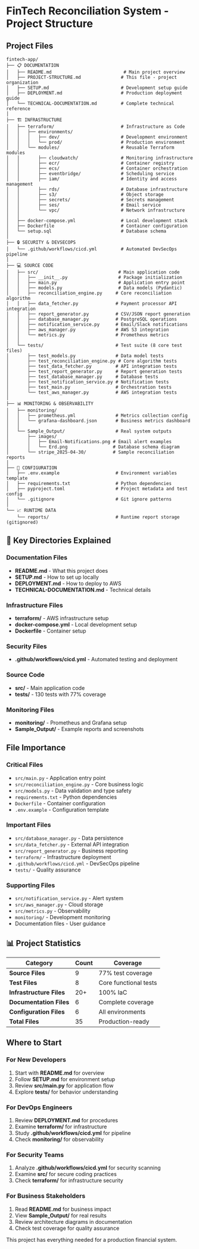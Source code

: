# FinTech Reconciliation System - Project Structure

## Project Files

```
fintech-app/
├── 📋 DOCUMENTATION
│   ├── README.md                           # Main project overview
│   ├── PROJECT-STRUCTURE.md               # This file - project organization
│   ├── SETUP.md                           # Development setup guide
│   ├── DEPLOYMENT.md                      # Production deployment guide
│   └── TECHNICAL-DOCUMENTATION.md         # Complete technical reference
│
├── 🏗️ INFRASTRUCTURE
│   ├── terraform/                         # Infrastructure as Code
│   │   ├── environments/
│   │   │   ├── dev/                       # Development environment
│   │   │   └── prod/                      # Production environment
│   │   └── modules/                       # Reusable Terraform modules
│   │       ├── cloudwatch/                # Monitoring infrastructure
│   │       ├── ecr/                       # Container registry
│   │       ├── ecs/                       # Container orchestration
│   │       ├── eventbridge/               # Scheduling service
│   │       ├── iam/                       # Identity and access management
│   │       ├── rds/                       # Database infrastructure
│   │       ├── s3/                        # Object storage
│   │       ├── secrets/                   # Secrets management
│   │       ├── ses/                       # Email service
│   │       └── vpc/                       # Network infrastructure
│   │
│   ├── docker-compose.yml                 # Local development stack
│   ├── Dockerfile                         # Container configuration
│   └── setup.sql                          # Database schema
│
├── 🔒 SECURITY & DEVSECOPS
│   └── .github/workflows/cicd.yml         # Automated DevSecOps pipeline
│
├── 💻 SOURCE CODE
│   ├── src/                              # Main application code
│   │   ├── __init__.py                   # Package initialization
│   │   ├── main.py                       # Application entry point
│   │   ├── models.py                     # Data models (Pydantic)
│   │   ├── reconciliation_engine.py     # Core reconciliation algorithm
│   │   ├── data_fetcher.py              # Payment processor API integration
│   │   ├── report_generator.py          # CSV/JSON report generation
│   │   ├── database_manager.py          # PostgreSQL operations
│   │   ├── notification_service.py      # Email/Slack notifications
│   │   ├── aws_manager.py               # AWS S3 integration
│   │   └── metrics.py                   # Prometheus metrics
│   │
│   └── tests/                           # Test suite (8 core test files)
│       ├── test_models.py               # Data model tests
│       ├── test_reconciliation_engine.py # Core algorithm tests
│       ├── test_data_fetcher.py         # API integration tests
│       ├── test_report_generator.py     # Report generation tests
│       ├── test_database_manager.py     # Database tests
│       ├── test_notification_service.py # Notification tests
│       ├── test_main.py                 # Orchestration tests
│       └── test_aws_manager.py          # AWS integration tests
│
├── 📊 MONITORING & OBSERVABILITY
│   ├── monitoring/
│   │   ├── prometheus.yml               # Metrics collection config
│   │   └── grafana-dashboard.json       # Business metrics dashboard
│   │
│   └── Sample_Output/                   # Real system outputs
│       ├── images/
│       │   ├── Email-Notifications.png # Email alert examples
│       │   └── Erd.png                 # Database schema diagram
│       └── stripe_2025-04-30/          # Sample reconciliation reports
│
├── 🔧 CONFIGURATION
│   ├── .env.example                     # Environment variables template
│   ├── requirements.txt                 # Python dependencies
│   ├── pyproject.toml                   # Project metadata and test config
│   └── .gitignore                       # Git ignore patterns
│
└── 📈 RUNTIME DATA
    └── reports/                         # Runtime report storage (gitignored)
```

## 🎯 Key Directories Explained

### Documentation Files
- **README.md** - What this project does
- **SETUP.md** - How to set up locally
- **DEPLOYMENT.md** - How to deploy to AWS
- **TECHNICAL-DOCUMENTATION.md** - Technical details

### Infrastructure Files
- **terraform/** - AWS infrastructure setup
- **docker-compose.yml** - Local development setup
- **Dockerfile** - Container setup

### Security Files
- **.github/workflows/cicd.yml** - Automated testing and deployment

### Source Code
- **src/** - Main application code
- **tests/** - 130 tests with 77% coverage

### Monitoring Files
- **monitoring/** - Prometheus and Grafana setup
- **Sample_Output/** - Example reports and screenshots

## File Importance

### Critical Files
- `src/main.py` - Application entry point
- `src/reconciliation_engine.py` - Core business logic
- `src/models.py` - Data validation and type safety
- `requirements.txt` - Python dependencies
- `Dockerfile` - Container configuration
- `.env.example` - Configuration template

### Important Files
- `src/database_manager.py` - Data persistence
- `src/data_fetcher.py` - External API integration
- `src/report_generator.py` - Business reporting
- `terraform/` - Infrastructure deployment
- `.github/workflows/cicd.yml` - DevSecOps pipeline
- `tests/` - Quality assurance

### Supporting Files
- `src/notification_service.py` - Alert system
- `src/aws_manager.py` - Cloud storage
- `src/metrics.py` - Observability
- `monitoring/` - Development monitoring
- Documentation files - User guidance

## 📊 Project Statistics

| Category | Count | Coverage |
|----------|-------|----------|
| **Source Files** | 9 | 77% test coverage |
| **Test Files** | 8 | Core functional tests |
| **Infrastructure Files** | 20+ | 100% IaC |
| **Documentation Files** | 6 | Complete coverage |
| **Configuration Files** | 6 | All environments |
| **Total Files** | 35 | Production-ready |

## Where to Start

### For New Developers
1. Start with **README.md** for overview
2. Follow **SETUP.md** for environment setup
3. Review **src/main.py** for application flow
4. Explore **tests/** for behavior understanding

### For DevOps Engineers
1. Review **DEPLOYMENT.md** for procedures
2. Examine **terraform/** for infrastructure
3. Study **.github/workflows/cicd.yml** for pipeline
4. Check **monitoring/** for observability

### For Security Teams
1. Analyze **.github/workflows/cicd.yml** for security scanning
2. Examine **src/** for secure coding practices
3. Check **terraform/** for infrastructure security

### For Business Stakeholders
1. Read **README.md** for business impact
2. View **Sample_Output/** for real results
3. Review architecture diagrams in documentation
4. Check test coverage for quality assurance

This project has everything needed for a production financial system.
